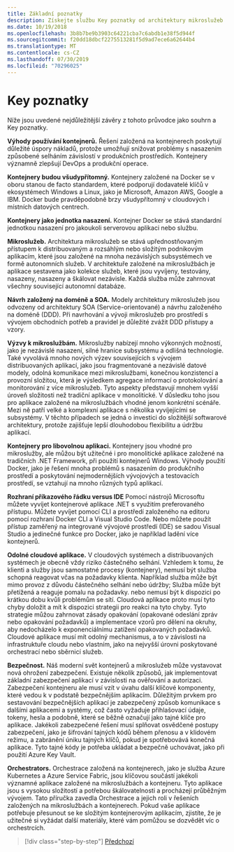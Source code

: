 ```yaml
---
title: Základní poznatky
description: Získejte službu Key poznatky od architektury mikroslužeb .NET pro kontejnerové aplikace .NET – příručka a elektronickou knihu, abyste se mohli rychle podívat na problémy vysoké úrovně, které se týkají při používání architektury mikroslužeb, jako jsou výhody a nevýhody, DDD vzory pro návrh a vývoj a také odolnost, zabezpečení a používání orchestrací.
ms.date: 10/19/2018
ms.openlocfilehash: 3b8b7be9b3903c64221cba7c6abdb1e38f5d944f
ms.sourcegitcommit: f20dd18dbcf2275513281f5d9ad7ece6a62644b4
ms.translationtype: MT
ms.contentlocale: cs-CZ
ms.lasthandoff: 07/30/2019
ms.locfileid: "70296025"
---
```

# <a name="key-takeaways"></a>Key poznatky

Níže jsou uvedené nejdůležitější závěry z tohoto průvodce jako souhrn a Key poznatky.

**Výhody používání kontejnerů.** Řešení založená na kontejnerech poskytují důležité úspory nákladů, protože umožňují snižovat problémy s nasazením způsobené selháním závislostí v produkčních prostředích. Kontejnery významně zlepšují DevOps a produkční operace.

**Kontejnery budou všudypřítomný.** Kontejnery založené na Docker se v oboru stanou de facto standardem, které podporují dodavatelé klíčů v ekosystémech Windows a Linux, jako je Microsoft, Amazon AWS, Google a IBM. Docker bude pravděpodobně brzy všudypřítomný v cloudových i místních datových centrech.

**Kontejnery jako jednotka nasazení.** Kontejner Docker se stává standardní jednotkou nasazení pro jakoukoli serverovou aplikaci nebo službu.

**Mikroslužeb.** Architektura mikroslužeb se stává upřednostňovaným přístupem k distribuovaným a rozsáhlým nebo složitým podnikovým aplikacím, které jsou založené na mnoha nezávislých subsystémech ve formě autonomních služeb. V architektuře založené na mikroslužbách je aplikace sestavena jako kolekce služeb, které jsou vyvíjeny, testovány, nasazeny, nasazeny a škálovat nezávisle. Každá služba může zahrnovat všechny související autonomní databáze.

**Návrh založený na doméně a SOA.** Modely architektury mikroslužeb jsou odvozeny od architektury SOA (Service-orientované) a návrhu založeného na doméně (DDD). Při navrhování a vývoji mikroslužeb pro prostředí s vývojem obchodních potřeb a pravidel je důležité zvážit DDD přístupy a vzory.

**Výzvy k mikroslužbám.** Mikroslužby nabízejí mnoho výkonných možností, jako je nezávislé nasazení, silné hranice subsystému a odlišná technologie. Také vyvolává mnoho nových výzev souvisejících s vývojem distribuovaných aplikací, jako jsou fragmentované a nezávislé datové modely, odolná komunikace mezi mikroslužbami, konečnou konzistencí a provozní složitou, která je výsledkem agregace informací o protokolování a monitorování z více mikroslužeb. Tyto aspekty představují mnohem vyšší úroveň složitosti než tradiční aplikace v monolitické. V důsledku toho jsou pro aplikace založené na mikroslužbách vhodné jenom konkrétní scénáře. Mezi ně patří velké a komplexní aplikace s několika vyvíjejícími se subsystémy. V těchto případech se jedná o investici do složitější softwarové architektury, protože zajišťuje lepší dlouhodobou flexibilitu a údržbu aplikací.

**Kontejnery pro libovolnou aplikaci.** Kontejnery jsou vhodné pro mikroslužby, ale můžou být užitečné i pro monolitické aplikace založené na tradičních .NET Framework, při použití kontejnerů Windows. Výhody použití Docker, jako je řešení mnoha problémů s nasazením do produkčního prostředí a poskytování nejmodernějších vývojových a testovacích prostředí, se vztahují na mnoho různých typů aplikací.

**Rozhraní příkazového řádku versus IDE** Pomocí nástrojů Microsoftu můžete vyvíjet kontejnerové aplikace .NET s využitím preferovaného přístupu. Můžete vyvíjet pomocí CLI a prostředí založeného na editoru pomocí rozhraní Docker CLI a Visual Studio Code. Nebo můžete použít přístup zaměřený na integrované vývojové prostředí (IDE) se sadou Visual Studio a jedinečné funkce pro Docker, jako je například ladění více kontejnerů.

**Odolné cloudové aplikace.** V cloudových systémech a distribuovaných systémech je obecně vždy riziko částečného selhání. Vzhledem k tomu, že klienti a služby jsou samostatné procesy (kontejnery), nemusí být služba schopná reagovat včas na požadavky klienta. Například služba může být mimo provoz z důvodu částečného selhání nebo údržby; Služba může být přetížená a reaguje pomalu na požadavky. nebo nemusí být k dispozici po krátkou dobu kvůli problémům se sítí. Cloudová aplikace proto musí tyto chyby doložit a mít k dispozici strategii pro reakci na tyto chyby. Tyto strategie můžou zahrnovat zásady opakování (opakované odeslání zpráv nebo opakování požadavků) a implementace vzorů pro dělení na okruhy, aby nedocházelo k exponenciálnímu zatížení opakovaných požadavků. Cloudové aplikace musí mít odolný mechanismus, a to v závislosti na infrastruktuře cloudu nebo vlastním, jako na nejvyšší úrovni poskytované orchestrací nebo sběrnicí služeb.

**Bezpečnost.** Náš moderní svět kontejnerů a mikroslužeb může vystavovat nová ohrožení zabezpečení. Existuje několik způsobů, jak implementovat základní zabezpečení aplikací v závislosti na ověřování a autorizaci. Zabezpečení kontejneru ale musí vzít v úvahu další klíčové komponenty, které vedou k v podstatě bezpečnějším aplikacím. Důležitým prvkem pro sestavování bezpečnějších aplikací je zabezpečený způsob komunikace s dalšími aplikacemi a systémy, což často vyžaduje přihlašovací údaje, tokeny, hesla a podobně, které se běžně označují jako tajné klíče pro aplikace. Jakékoli zabezpečené řešení musí splňovat osvědčené postupy zabezpečení, jako je šifrování tajných kódů během přenosu a v klidovém režimu, a zabránění úniku tajných klíčů, pokud je spotřebovává konečná aplikace. Tyto tajné kódy je potřeba ukládat a bezpečně uchovávat, jako při použití Azure Key Vault.

**Orchestrators.** Orchestrace založená na kontejnerech, jako je služba Azure Kubernetes a Azure Service Fabric, jsou klíčovou součástí jakékoli významné aplikace založené na mikroslužbách a kontejneru. Tyto aplikace jsou s vysokou složitostí a potřebou škálovatelnosti a procházejí průběžným vývojem. Tato příručka zavedla Orchestrace a jejich roli v řešeních založených na mikroslužbách a kontejnerech. Pokud vaše aplikace potřebuje přesunout se ke složitým kontejnerovým aplikacím, zjistíte, že je užitečné si vyžádat další materiály, které vám pomůžou se dozvědět víc o orchestrcích.

>[!div class="step-by-step"]
>[Předchozí](secure-net-microservices-web-applications/azure-key-vault-protects-secrets.md)
